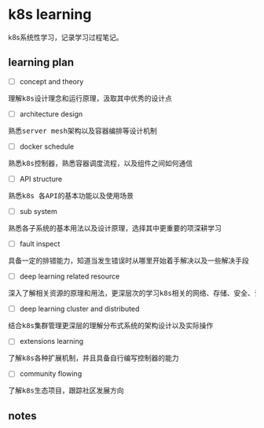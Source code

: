 # k8s learning 

k8s系统性学习，记录学习过程笔记。

## learning plan 
- [ ] concept and theory 
<pre>
理解k8s设计理念和运行原理，汲取其中优秀的设计点
</pre>

- [ ] architecture design 
<pre>
熟悉server mesh架构以及容器编排等设计机制
</pre>

- [ ] docker schedule
<pre>
熟悉k8s控制器，熟悉容器调度流程，以及组件之间如何通信
</pre>

- [ ] API structure 
<pre>
熟悉k8s 各API的基本功能以及使用场景
</pre>

- [ ] sub system 
<pre>
熟悉各子系统的基本用法以及设计原理，选择其中更重要的项深耕学习
</pre>

- [ ] fault inspect 
<pre>
具备一定的排错能力，知道当发生错误时从哪里开始着手解决以及一些解决手段
</pre>

- [ ] deep learning related resource 
<pre>
深入了解相关资源的原理和用法，更深层次的学习k8s相关的网络、存储、安全、调度等机制
</pre>

- [ ] deep learning cluster and distributed 
<pre>
结合k8s集群管理更深层的理解分布式系统的架构设计以及实际操作
</pre>

- [ ] extensions learning 
<pre>
了解k8s各种扩展机制，并且具备自行编写控制器的能力
</pre>

- [ ] community flowing 
<pre>
了解k8s生态项目，跟踪社区发展方向
</pre>

## notes
